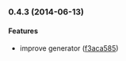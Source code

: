 <a name="0.4.3"></a>
### 0.4.3 (2014-06-13)


#### Features

* improve generator ([f3aca585](https://github.com/litixsoft/generator-baboon/commit/f3aca5850ccee691c48ddd7e5339c86a84012ed3))

